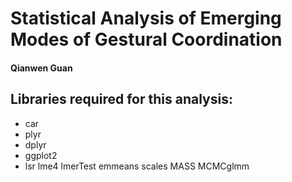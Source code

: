 # Statistical Analysis of Emerging Modes of Gestural Coordination
#### Qianwen Guan

## Libraries required for this analysis: 
- car
- plyr
- dplyr
- ggplot2
- lsr
lme4
lmerTest
emmeans
scales
MASS
MCMCglmm



